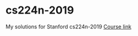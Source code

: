 # cs224n-2019
My solutions for Stanford cs224n-2019 
[Course link](https://web.stanford.edu/class/archive/cs/cs224n/cs224n.1194/)

